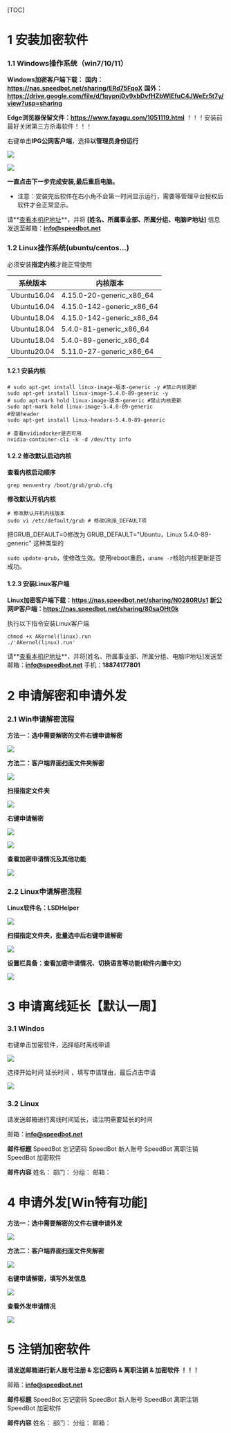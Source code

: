 [TOC]

# 1 安装加密软件

### 1.1 Windows操作系统（win7/10/11）

**Windows加密客户端下载：**
**国内：https://nas.speedbot.net/sharing/ERd75FqoX**
**国外：https://drive.google.com/file/d/1qypnjDv9xbDvfHZbWlEfuC4JWeEr5t7y/view?usp=sharing**

**Edge浏览器保留文件：https://www.fayagu.com/1051119.html**
！！！安装前最好关闭第三方杀毒软件！！！

右键单击**IPG公网客户端**，选择**以管理员身份运行**

![](./imgs/201.png)

![](./imgs/202.png)


**一直点击下一步完成安装,最后重启电脑。**

- 注意：安装完后软件在右小角不会第一时间显示运行，需要等管理平台授权后软件才会正常显示。

请**[查看本机IP地址](https://jingyan.baidu.com/article/359911f5afd24257fe030629.html "查看本机IP地址")**，并将
**[姓名、所属事业部、所属分组、电脑IP地址]**
信息发送至邮箱：**info@speedbot.net**


### 1.2 Linux操作系统(ubuntu/centos...)

必须安装**指定内核**才能正常使用

| 系统版本    | 内核版本                  |
| ----------- | ------------------------- |
| Ubuntu16.04 | 4.15.0-20-generic_x86_64  |
| Ubuntu16.04 | 4.15.0-142-generic_x86_64 |
| Ubuntu18.04 | 4.15.0-142-generic_x86_64 |
| Ubuntu18.04 | 5.4.0-81-generic_x86_64   |
| Ubuntu18.04 | 5.4.0-89-generic_x86_64   |
| Ubuntu20.04 | 5.11.0-27-generic_x86_64  |

#### 1.2.1 安装内核

```shell
# sudo apt-get install linux-image-版本-generic -y #禁止内核更新
sudo apt-get install linux-image-5.4.0-89-generic -y
# sudo apt-mark hold linux-image-版本-generic #禁止内核更新
sudo apt-mark hold linux-image-5.4.0-89-generic
#安装header
sudo apt-get install linux-headers-5.4.0-89-generic

# 查看nvidiadocker是否可用
nvidia-container-cli -k -d /dev/tty info
```

#### 1.2.2 修改默认启动内核

**查看内核启动顺序**

```shell
grep menuentry /boot/grub/grub.cfg
```

**修改默认开机内核**

```shell
# 修改默认开机内核版本
sudo vi /etc/default/grub # 修改GRUB_DEFAULT项
```

把GRUB_DEFAULT=0修改为 GRUB_DEFAULT="Ubuntu，Linux 5.4.0-89-generic" 这种类型的

`sudo update-grub`，使修改生效。使用reboot重启，`uname -r`核验内核更新是否成功。

#### 1.2.3 安装Linux客户端

**Linux加密客户端下载：https://nas.speedbot.net/sharing/N0280RUs1**
**新公网IP客户端：https://nas.speedbot.net/sharing/80saOHt0k**

执行以下指令安装Linux客户端
```shell
chmod +x AKernel(linux).run
./'AKernel(linux).run'
```

请**[查看本机IP地址](https://jingyan.baidu.com/article/cbf0e500391e8e6eab289364.html "查看本机IP地址")**，并将[姓名、所属事业部、所属分组、电脑IP地址]发送至邮箱：**info@speedbot.net**
手机：**18874177801**


# 2 申请解密和申请外发

### 2.1 Win申请解密流程

**方法一：选中需要解密的文件右键申请解密**

![](./imgs/203.png)

**方法二：客户端界面扫面文件夹解密**

![](./imgs/204.png)

**扫描指定文件夹**

![](./imgs/205.png)

**右键申请解密**

![](./imgs/206.png)

![](./imgs/207.png)

**查看加密申请情况及其他功能**

![](./imgs/208.png)

### 2.2 Linux申请解密流程

**Linux软件名：LSDHelper**

![](./imgs/209.png)

**扫描指定文件夹，批量选中后右键申请解密**

![](./imgs/210.png)

**设置栏具备：查看加密申请情况、切换语言等功能(软件内置中文)**

![](./imgs/211.png)

# 3 申请离线延长【默认一周】

### 3.1 Windos

右键单击加密软件，选择临时离线申请

![](./imgs/212.png)

选择开始时间 延长时间 ，填写申请理由，最后点击申请

![](./imgs/213.png)

### 3.2 Linux

请发送邮箱进行离线时间延长，请注明需要延长的时间

邮箱：**info@speedbot.net**


**邮件标题**
SpeedBot 忘记密码
SpeedBot 新人账号
SpeedBot 离职注销
SpeedBot 加密软件

**邮件内容**
姓名：
部门：
分组：
邮箱：

# 4 申请外发[Win特有功能]

**方法一：选中需要解密的文件右键申请外发**

![](./imgs/214.png)

**方法二：客户端界面扫面文件夹解密**

![](./imgs/215.png)

**右键申请解密，填写外发信息**

![](./imgs/216.png)

**查看外发申请情况**

![](./imgs/217.png)

# 5 注销加密软件

**请发送邮箱进行新人账号注册 & 忘记密码 & 离职注销 & 加密软件 ！！！**

邮箱：**info@speedbot.net**


**邮件标题**
SpeedBot 忘记密码
SpeedBot 新人账号
SpeedBot 离职注销
SpeedBot 加密软件

**邮件内容**
姓名：
部门：
分组：
邮箱：